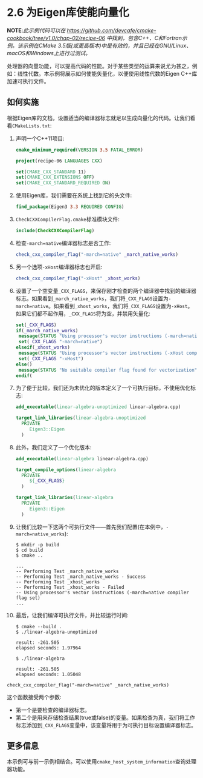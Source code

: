 # 2.6 为Eigen库使能向量化

**NOTE**:*此示例代码可以在 https://github.com/devcafe/cmake-cookbook/tree/v1.0/chap-02/recipe-06 中找到，包含C++、C和Fortran示例。该示例在CMake 3.5版(或更高版本)中是有效的，并且已经在GNU/Linux、macOS和Windows上进行过测试。*

处理器的向量功能，可以提高代码的性能。对于某些类型的运算来说尤为甚之，例如：线性代数。本示例将展示如何使能矢量化，以便使用线性代数的Eigen C++库加速可执行文件。

## 如何实施

根据Eigen库的文档，设置适当的编译器标志就足以生成向量化的代码。让我们看看`CMakeLists.txt`:

1. 声明一个C++11项目:

   ```cmake
   cmake_minimum_required(VERSION 3.5 FATAL_ERROR)
   
   project(recipe-06 LANGUAGES CXX)
   
   set(CMAKE_CXX_STANDARD 11)
   set(CMAKE_CXX_EXTENSIONS OFF)
   set(CMAKE_CXX_STANDARD_REQUIRED ON)
   ```

2. 使用Eigen库，我们需要在系统上找到它的头文件:

   ```cmake
   find_package(Eigen3 3.3 REQUIRED CONFIG)
   ```

3. `CheckCXXCompilerFlag.cmake`标准模块文件:

   ```cmake
   include(CheckCXXCompilerFlag)
   ```

4. 检查` -march=native `编译器标志是否工作:

   ```cmake
   check_cxx_compiler_flag("-march=native" _march_native_works)
   ```

5. 另一个选项`-xHost`编译器标志也开启:

   ```cmake
   check_cxx_compiler_flag("-xHost" _xhost_works)
   ```

6. 设置了一个空变量`_CXX_FLAGS`，来保存刚才检查的两个编译器中找到的编译器标志。如果看到`_march_native_works`，我们将`_CXX_FLAGS`设置为`-march=native`。如果看到`_xhost_works`，我们将`_CXX_FLAGS`设置为`-xHost`。如果它们都不起作用，`_CXX_FLAGS`将为空，并禁用矢量化:

   ```cmake
   set(_CXX_FLAGS)
   if(_march_native_works)
   	message(STATUS "Using processor's vector instructions (-march=native compiler flag set)")
   	set(_CXX_FLAGS "-march=native")
   elseif(_xhost_works)
   	message(STATUS "Using processor's vector instructions (-xHost compiler flag set)")
   	set(_CXX_FLAGS "-xHost")
   else()
   	message(STATUS "No suitable compiler flag found for vectorization")
   endif(
   ```

7. 为了便于比较，我们还为未优化的版本定义了一个可执行目标，不使用优化标志:

   ```cmake
   add_executable(linear-algebra-unoptimized linear-algebra.cpp)
   
   target_link_libraries(linear-algebra-unoptimized
     PRIVATE
     	Eigen3::Eigen
     )
   ```

8. 此外，我们定义了一个优化版本:

   ```cmake
   add_executable(linear-algebra linear-algebra.cpp)
   
   target_compile_options(linear-algebra
     PRIVATE
     	${_CXX_FLAGS}
     )
   
   target_link_libraries(linear-algebra
     PRIVATE
     	Eigen3::Eigen
     )
   ```

9. 让我们比较一下这两个可执行文件——首先我们配置(在本例中，`-march=native_works`):

   ```shell
   $ mkdir -p build
   $ cd build
   $ cmake ..
   
   ...
   -- Performing Test _march_native_works
   -- Performing Test _march_native_works - Success
   -- Performing Test _xhost_works
   -- Performing Test _xhost_works - Failed
   -- Using processor's vector instructions (-march=native compiler flag set)
   ...
   ```

10. 最后，让我们编译可执行文件，并比较运行时间:

    ```shell
    $ cmake --build .
    $ ./linear-algebra-unoptimized
    
    result: -261.505
    elapsed seconds: 1.97964
    
    $ ./linear-algebra
    
    result: -261.505
    elapsed seconds: 1.05048
    ```

`check_cxx_compiler_flag("-march=native" _march_native_works)`

这个函数接受两个参数:

* 第一个是要检查的编译器标志。
* 第二个是用来存储检查结果(true或false)的变量。如果检查为真，我们将工作标志添加到`_CXX_FLAGS`变量中，该变量将用于为可执行目标设置编译器标志。

## 更多信息

本示例可与前一示例相结合。可以使用`cmake_host_system_information`查询处理器功能。

